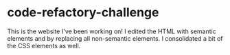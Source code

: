 # code-refactory-challenge

This is the website I've been working on!
I edited the HTML with semantic elements and by replacing all non-semantic elements.
I consolidated a bit of the CSS elements as well.
